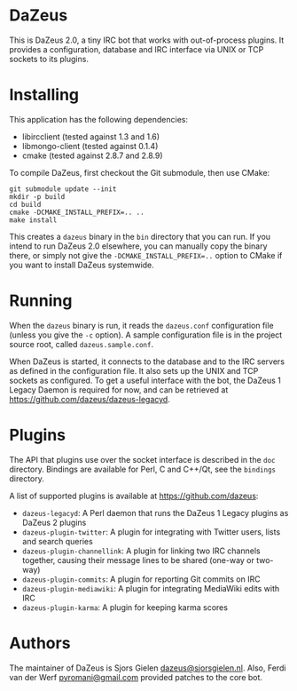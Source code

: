 # DaZeus

This is DaZeus 2.0, a tiny IRC bot that works with
out-of-process plugins. It provides a configuration, database and IRC interface
via UNIX or TCP sockets to its plugins.

# Installing

This application has the following dependencies:

* libircclient (tested against 1.3 and 1.6)
* libmongo-client (tested against 0.1.4)
* cmake (tested against 2.8.7 and 2.8.9)

To compile DaZeus, first checkout the Git submodule, then use CMake:

    git submodule update --init
    mkdir -p build
    cd build
    cmake -DCMAKE_INSTALL_PREFIX=.. ..
    make install

This creates a `dazeus` binary in the `bin` directory that you can run. If you
intend to run DaZeus 2.0 elsewhere, you can manually copy the binary there, or
simply not give the `-DCMAKE_INSTALL_PREFIX=..` option to CMake if you want to
install DaZeus systemwide.

# Running

When the `dazeus` binary is run, it reads the `dazeus.conf` configuration file
(unless you give the `-c` option). A sample configuration file is in the
project source root, called `dazeus.sample.conf`.

When DaZeus is started, it connects to the database and to the IRC servers as
defined in the configuration file. It also sets up the UNIX and TCP sockets
as configured. To get a useful interface with the bot, the DaZeus 1 Legacy
Daemon is required for now, and can be retrieved at
<https://github.com/dazeus/dazeus-legacyd>.

# Plugins

The API that plugins use over the socket interface is described in the `doc`
directory. Bindings are available for Perl, C and C++/Qt, see the `bindings`
directory.

A list of supported plugins is available at <https://github.com/dazeus>:

* `dazeus-legacyd`: A Perl daemon that runs the DaZeus 1 Legacy plugins as
  DaZeus 2 plugins
* `dazeus-plugin-twitter`: A plugin for integrating with Twitter users, lists
  and search queries
* `dazeus-plugin-channellink`: A plugin for linking two IRC channels together,
  causing their message lines to be shared (one-way or two-way)
* `dazeus-plugin-commits`: A plugin for reporting Git commits on IRC
* `dazeus-plugin-mediawiki`: A plugin for integrating MediaWiki edits with IRC
* `dazeus-plugin-karma`: A plugin for keeping karma scores

# Authors

The maintainer of DaZeus is Sjors Gielen <dazeus@sjorsgielen.nl>. Also,
Ferdi van der Werf <pyromani@gmail.com> provided patches to the core bot.

